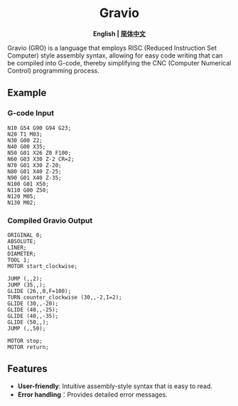 <div align="center">
    <h1> Gravio </h1>
</div>

<p align="center">
    <b>
	English | 
        <a href="./README_CN.md">简体中文</a>
    </b>
</p>

Gravio (GRO) is a language that employs RISC (Reduced Instruction Set Computer) style assembly syntax, allowing for easy code writing that can be compiled into G-code, thereby simplifying the CNC (Computer Numerical Control) programming process.

## Example

### G-code Input

```gcode
N10 G54 G90 G94 G23;
N20 T1 M03;
N30 G00 Z2;
N40 G00 X35;
N50 G01 X26 Z0 F100;
N60 G03 X30 Z-2 CR=2;
N70 G01 X30 Z-20;
N80 G01 X40 Z-25;
N90 G01 X40 Z-35;
N100 G01 X50;
N110 G00 Z50;
N120 M05;
N130 M02;
```

### Compiled Gravio Output

```gravio
ORIGINAL 0;
ABSOLUTE;
LINER;
DIAMETER;
TOOL 1;
MOTOR start_clockwise;

JUMP (,,2);
JUMP (35,,);
GLIDE (26,,0,F=100);
TURN counter_clockwise (30,,-2,I=2);
GLIDE (30,,-20);
GLIDE (40,,-25);
GLIDE (40,,-35);
GLIDE (50,,);
JUMP (,,50);

MOTOR stop;
MOTOR return;
```

## Features

- **User-friendly**: Intuitive assembly-style syntax that is easy to read.
- **Error handling**：Provides detailed error messages.
